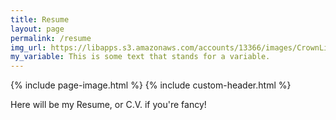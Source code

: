```yaml
---
title: Resume
layout: page
permalink: /resume
img_url: https://libapps.s3.amazonaws.com/accounts/13366/images/CrownLibraryBanner5.jpg
my_variable: This is some text that stands for a variable.
---
```

{% include page-image.html %}
{% include custom-header.html %}

Here will be my Resume, or C.V. if you're fancy!